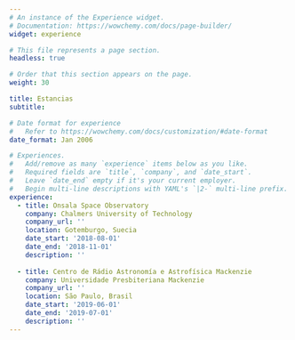 ```yaml
---
# An instance of the Experience widget.
# Documentation: https://wowchemy.com/docs/page-builder/
widget: experience

# This file represents a page section.
headless: true

# Order that this section appears on the page.
weight: 30

title: Estancias
subtitle:

# Date format for experience
#   Refer to https://wowchemy.com/docs/customization/#date-format
date_format: Jan 2006

# Experiences.
#   Add/remove as many `experience` items below as you like.
#   Required fields are `title`, `company`, and `date_start`.
#   Leave `date_end` empty if it's your current employer.
#   Begin multi-line descriptions with YAML's `|2-` multi-line prefix.
experience:
  - title: Onsala Space Observatory
    company: Chalmers University of Technology
    company_url: ''
    location: Gotemburgo, Suecia
    date_start: '2018-08-01'
    date_end: '2018-11-01'
    description: ''
        
  - title: Centro de Rádio Astronomía e Astrofísica Mackenzie
    company: Universidade Presbiteriana Mackenzie
    company_url: ''
    location: São Paulo, Brasil
    date_start: '2019-06-01'
    date_end: '2019-07-01'
    description: ''
---
```

